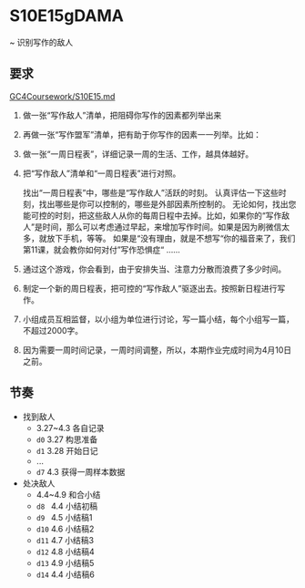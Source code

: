 # S10E15gDAMA
~ 识别写作的敌人

## 要求
[GC4Coursework/S10E15.md](https://github.com/baibanbao/GC4Coursework/blob/master/Season01/S10E15.md)

1. 做一张“写作敌人”清单，把阻碍你写作的因素都列举出来
2. 再做一张“写作盟军”清单，把有助于你写作的因素一一列举。比如：
3. 做一张“一周日程表”，详细记录一周的生活、工作，越具体越好。
4. 把“写作敌人”清单和“一周日程表”进行对照。

    找出“一周日程表”中，哪些是“写作敌人”活跃的时刻。
    认真评估一下这些时刻，找出哪些是你可以控制的，哪些是外部因素所控制的。
    无论如何，找出您能可控的时刻，把这些敌人从你的每周日程中去掉。比如，如果你的“写作敌人”是时间，那么可以考虑通过早起，来增加写作时间。如果是因为刷微信太多，就放下手机，等等。
    如果是“没有理由，就是不想写“你的福音来了，我们第11课，就会教你如何对付”写作恐惧症“
    ……

5. 通过这个游戏，你会看到，由于安排失当、注意力分散而浪费了多少时间。
6. 制定一个新的周日程表，把可控的“写作敌人”驱逐出去。按照新日程进行写作。
7. 小组成员互相监督，以小组为单位进行讨论，写一篇小结，每个小组写一篇，不超过2000字。
8. 因为需要一周时间记录，一周时间调整，所以，本期作业完成时间为4月10日之前。

## 节奏

- 找到敌人
    + 3.27~4.3 各自记录
    + `d0` 3.27 构思准备
    + `d1` 3.28 开始日记
    + ...
    + `d7` 4.3 获得一周样本数据
- 处决敌人
    + 4.4~4.9 和合小结
    + `d8 ` 4.4 小结初稿
    + `d9 ` 4.5 小结稿1
    + `d10` 4.6 小结稿2
    + `d11` 4.7 小结稿3
    + `d12` 4.8 小结稿4
    + `d13` 4.9 小结稿5
    + `d14` 4.4 小结稿6

